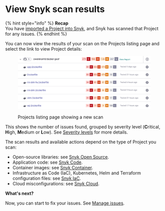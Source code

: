 # View Snyk scan results

{% hint style="info" %}
**Recap**\
You have [imported a Project into Snyk](import-a-project.md), and Snyk has scanned that Project for any issues.
{% endhint %}

You can now view the results of your scan on the Projects listing page and select the link to view Project details:

<figure><img src="../../.gitbook/assets/Screenshot 2022-07-26 at 16.19.27.png" alt="Projects listing page showing a new scan"><figcaption><p>Projects listing page showing a new scan</p></figcaption></figure>

This shows the number of issues found, grouped by severity level (**C**ritical, **H**igh, **M**edium or **L**ow). See [Severity levels](../../manage-issues/issue-management/severity-levels.md) for more details.

The scan results and available actions depend on the type of Project you scan:

* Open-source libraries: see [Snyk Open Source](../../products/snyk-open-source/getting-started-snyk-open-source.md).
* Application code: see [Snyk Code](../../products/snyk-code/getting-started-with-snyk-code/).
* Container images: see [Snyk Container](../../scan-containers/getting-started-snyk-container/).
* Infrastructure as Code (IaC), Kubernetes, Helm and Terraform configuration files: see [Snyk IaC](../../scan-cloud-deployment/snyk-infrastructure-as-code/getting-started-snyk-iac.md).
* Cloud misconfigurations: see [Snyk Cloud](../../scan-cloud-deployment/snyk-cloud/).

**What's next?**

Now, you can start to fix your issues. See [Manage issues](../../manage-issues/).

